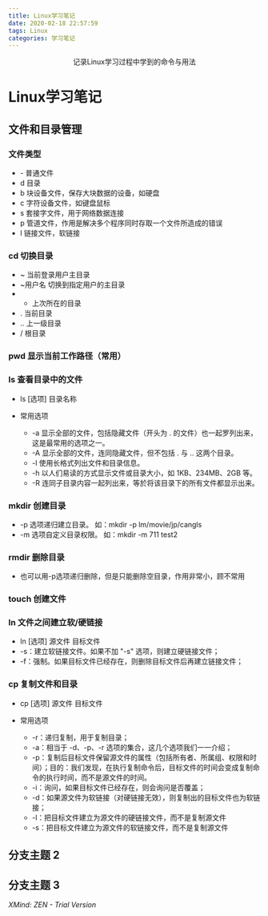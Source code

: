 ```yaml
---
title: Linux学习笔记
date: 2020-02-18 22:57:59
tags: Linux
categories: 学习笔记
---
```


<center>
    记录Linux学习过程中学到的命令与用法
</center>

<!--more-->

# Linux学习笔记

## 文件和目录管理

### 文件类型

- \- 普通文件
- d 目录
- b 块设备文件，保存大块数据的设备，如硬盘
- c 字符设备文件，如键盘鼠标
- s 套接字文件，用于网络数据连接
- p 管道文件，作用是解决多个程序同时存取一个文件所造成的错误
- l 链接文件，软链接

### cd 切换目录

- ~ 当前登录用户主目录
- ~用户名 切换到指定用户的主目录
- - 上次所在的目录
- . 当前目录
- .. 上一级目录
- / 根目录

### pwd 显示当前工作路径（常用）

### ls 查看目录中的文件

- ls [选项] 目录名称
- 常用选项

  - -a 显示全部的文件，包括隐藏文件（开头为 . 的文件）也一起罗列出来，这是最常用的选项之一。
  - -A 显示全部的文件，连同隐藏文件，但不包括 . 与 .. 这两个目录。
  - -l 使用长格式列出文件和目录信息。
  - -h 以人们易读的方式显示文件或目录大小，如 1KB、234MB、2GB 等。
  - -R 连同子目录内容一起列出来，等於将该目录下的所有文件都显示出来。

### mkdir 创建目录

- -p 选项递归建立目录。 如：mkdir -p lm/movie/jp/cangls
- -m 选项自定义目录权限。 如：mkdir -m 711 test2

### rmdir 删除目录

- 也可以用-p选项递归删除，但是只能删除空目录，作用非常小，顾不常用

### touch 创建文件

### ln 文件之间建立软/硬链接

- ln [选项] 源文件 目标文件
- -s：建立软链接文件。如果不加 "-s" 选项，则建立硬链接文件；
- -f：强制。如果目标文件已经存在，则删除目标文件后再建立链接文件；

### cp 复制文件和目录

- cp [选项] 源文件 目标文件
- 常用选项

  - -r：递归复制，用于复制目录；
  - -a：相当于 -d、-p、-r 选项的集合，这几个选项我们一一介绍；
  - -p：复制后目标文件保留源文件的属性（包括所有者、所属组、权限和时间）；目的：我们发现，在执行复制命令后，目标文件的时间会变成复制命令的执行时间，而不是源文件的时间。
  - -i：询问，如果目标文件已经存在，则会询问是否覆盖；
  - -d：如果源文件为软链接（对硬链接无效），则复制出的目标文件也为软链接；
  - -l：把目标文件建立为源文件的硬链接文件，而不是复制源文件
  - -s：把目标文件建立为源文件的软链接文件，而不是复制源文件

## 分支主题 2

## 分支主题 3

*XMind: ZEN - Trial Version*